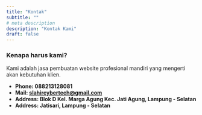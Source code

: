 ```yaml
---
title: "Kontak"
subtitle: ""
# meta description
description: "Kontak Kami"
draft: false
---
```



### Kenapa harus kami?
Kami adalah jasa pembuatan website profesional mandiri yang mengerti akan kebutuhan klien.

* **Phone: 088213128081** 
* **Mail: slahircybertech@gmail.com**
* **Address: Blok D Kel. Marga Agung Kec. Jati Agung, Lampung - Selatan**
* **Address: Jatisari, Lampung - Selatan**